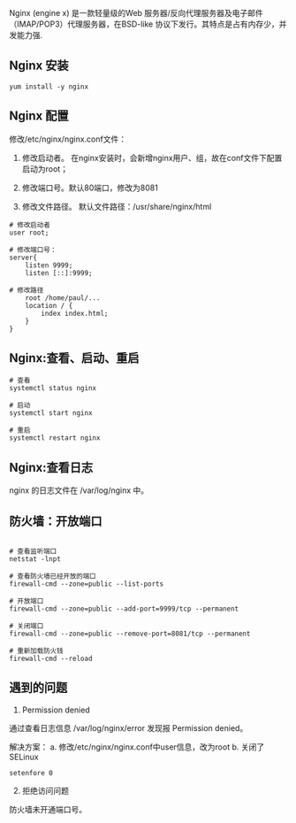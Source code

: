 
Nginx (engine x) 是一款轻量级的Web 服务器/反向代理服务器及电子邮件（IMAP/POP3）代理服务器，在BSD-like 协议下发行。其特点是占有内存少，并发能力强.

## Nginx 安装

```shell
yum install -y nginx
```

## Nginx 配置

修改/etc/nginx/nginx.conf文件：

1. 修改启动者。 在nginx安装时，会新增nginx用户、组，故在conf文件下配置启动为root；

2. 修改端口号。默认80端口，修改为8081

3. 修改文件路径。 默认文件路径：/usr/share/nginx/html

```shell
# 修改启动者
user root;

# 修改端口号：
server{
    listen 9999;
    listen [::]:9999;

# 修改路径
    root /home/paul/...
    location / {
        index index.html;
    }
}

```

## Nginx:查看、启动、重启

```shell
# 查看
systemctl status nginx

# 启动
systemctl start nginx

# 重启
systemctl restart nginx

```

## Nginx:查看日志

nginx 的日志文件在 /var/log/nginx 中。

## 防火墙：开放端口

```shell

# 查看监听端口
netstat -lnpt

# 查看防火墙已经开放的端口
firewall-cmd --zone=public --list-ports

# 开放端口
firewall-cmd --zone=public --add-port=9999/tcp --permanent

# 关闭端口
firewall-cmd --zone=public --remove-port=8081/tcp --permanent

# 重新加载防火钱
firewall-cmd --reload

```

## 遇到的问题

1. Permission denied

通过查看日志信息 /var/log/nginx/error 发现报 Permission denied。

解决方案：
a. 修改/etc/nginx/nginx.conf中user信息，改为root
b. 关闭了SELinux 

```shell
setenfore 0
```

2. 拒绝访问问题

防火墙未开通端口号。
